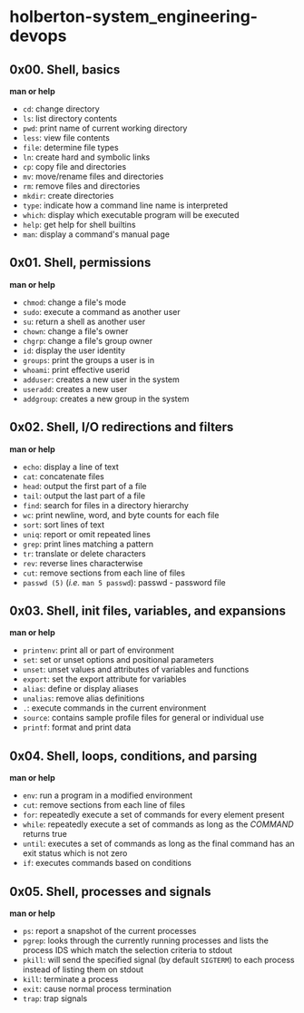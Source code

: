 # holberton-system_engineering-devops  
   
## 0x00. Shell, basics    

**man or help**  

- `cd`: change directory  
- `ls`: list directory contents  
- `pwd`: print name of current working directory  
- `less`: view file contents  
- `file`: determine file types  
- `ln`: create hard and symbolic links  
- `cp`: copy file and directories  
- `mv`: move/rename files and directories  
- `rm`: remove files and directories  
- `mkdir`: create directories  
- `type`: indicate how a command line name is interpreted  
- `which`: display which executable program will be executed  
- `help`: get help for shell builtins  
- `man`: display a command's manual page  
   
##  0x01. Shell, permissions  
   
**man or help**   
   
- `chmod`: change a file's mode  
- `sudo`: execute a command as another user  
- `su`: return a shell as another user  
- `chown`: change a file's owner  
- `chgrp`: change a file's group owner  
- `id`: display the user identity  
- `groups`: print the groups a user is in  
- `whoami`: print effective userid   
- `adduser`: creates a new user in the system  
- `useradd`: creates a new user  
- `addgroup`: creates a new group in the system  
   
## 0x02. Shell, I/O redirections and filters  
   
**man or help**  
   
- `echo`: display a line of text  
- `cat`: concatenate files  
- `head`: output the first part of a file  
- `tail`: output the last part of a file  
- `find`: search for files in a directory hierarchy  
- `wc`: print newline, word, and byte counts for each file  
- `sort`: sort lines of text  
- `uniq`: report or omit repeated lines  
- `grep`: print lines matching a pattern  
- `tr`: translate or delete characters  
- `rev`: reverse lines characterwise  
- `cut`: remove sections from each line of files  
- `passwd (5)` (*i.e.* `man 5 passwd`): passwd - password file  
   
## 0x03. Shell, init files, variables, and expansions  
   
**man or help**  
   
- `printenv`: print all or part of environment  
- `set`: set or unset options and positional parameters  
- `unset`: unset values and attributes of variables and functions  
- `export`: set the export attribute for variables  
- `alias`: define or display aliases  
- `unalias`: remove alias definitions  
- `.`: execute commands in the current environment  
- `source`: contains sample profile files for general or individual use  
- `printf`: format and print data  
   
## 0x04. Shell, loops, conditions, and parsing  
   
**man or help**  
   
- `env`: run a program in a modified environment  
- `cut`: remove sections from each line of files  
- `for`: repeatedly execute a set of commands for every element present  
- `while`: repeatedly execute a set of commands as long as the *COMMAND* returns true  
- `until`: executes a set of commands as long as the final command has an exit status which is not zero  
- `if`: executes commands based on conditions  
   
## 0x05. Shell, processes and signals  
   
**man or help**  
   
- `ps`: report a snapshot of the current processes  
- `pgrep`: looks through the currently running processes and lists the process IDS which match the selection criteria to stdout  
- `pkill`: will send the specified signal (by default `SIGTERM`) to each process instead of listing them on stdout  
- `kill`: terminate a process  
- `exit`: cause normal process termination  
- `trap`: trap signals

